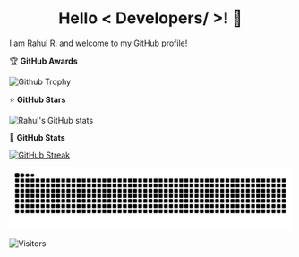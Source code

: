 <h1 align="center">Hello < Developers/ >! 👋</h1>

I am Rahul R. and welcome to my GitHub profile!

🏆 <b>GitHub Awards</b>

![Github Trophy](https://github-profile-trophy.vercel.app/?username=rahul-rocket)

⭐ <b>GitHub Stars</b>

![Rahul's GitHub stats](https://github-readme-stats.vercel.app/api?username=rahul-rocket&show_icons=true&theme=radical)

💪 <b>GitHub Stats</b>

[![GitHub Streak](https://streak-stats.demolab.com?user=rahul-rocket&theme=dark)](https://git.io/streak-stats)

![Snake animation](https://github.com/rahul-rocket/rahul-rocket/blob/output/github-contribution-grid-snake.svg)

![Visitors](https://visitor-badge.laobi.icu/badge?page_id=rahul-rocket)
